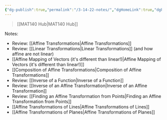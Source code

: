 ```yaml
---
{"dg-publish":true,"permalink":"/3-14-22-notes/","dgHomeLink":true,"dgPassFrontmatter":false}
---
```


> [[MAT140 Hub|MAT140 Hub]]

Notes:
* Review: [[Affine Transformations|Affine Transformations]]
* Review: [[Linear Transformations|Linear Transformations]] (and how affine are not linear)
* [[Affine Mapping of Vectors (it's different than linear!)|Affine Mapping of Vectors (it's different than linear!)]]
* [[Composition of Affine Transformations|Composition of Affine Transformations]]
* Review: [[Inverse of a Function|Inverse of a Function]]
* Review: [[Inverse of an Affine Transformation|Inverse of an Affine Transformation]]
* Review: [[Finding an Affine Transformation from Points|Finding an Affine Transformation from Points]]
* [[Affine Transformations of Lines|Affine Transformations of Lines]]
* [[Affine Transformations of Planes|Affine Transformations of Planes]]